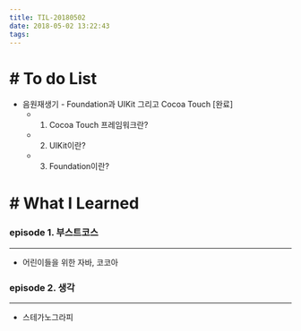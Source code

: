 ```yaml
---
title: TIL-20180502
date: 2018-05-02 13:22:43
tags: 
---
```


# # To do List

- 음원재생기 - Foundation과 UIKit 그리고 Cocoa Touch [완료]
    - 1) Cocoa Touch 프레임워크란?
    - 2) UIKit이란?
    - 3) Foundation이란?


# # What I Learned

### episode 1. 부스트코스

---

- 어린이들을 위한 자바, 코코아

### episode 2. 생각

---

- 스테가노그라피
